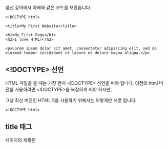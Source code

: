 앞선 강의에서 아래와 같은 코드를 보았습니다.

```
<!DOCTYPE html>

<title>My First Website</title>

<h1>My First Page</h1>
<h2>I love HTML!</h2>

<p>Lorem ipsum dolor sit amet, consectetur adipiscing elit, sed do eiusmod tempor incididunt ut labore et dolore magna aliqua.</p>
```

## <!DOCTYPE> 선언
HTML 파일을 쓸 때는 가장 먼저 <!DOCTYPE> 선언을 써야 합니다. 이전의 html 버전을 사용하려면 <!DOCTYPE>을 복잡하게 써야 하지만, 

그냥 최신 버전인 HTML 5를 사용하기 위해서는 이렇게만 쓰면 됩니다:

```
<!DOCTYPE html>
```

## title 태그
  
페이지의 제목은 <title> 태그에 써주면 됩니다. 브라우저의 탭이나 방문 기록에 나와 있는 바로 그 제목이 이 곳에 들어갑니다.

```
<title>My First Website</title>
```
  
## h1~h6 태그
  
한 페이지에 여러 개의 머리말이 있을 수 있는데요. 그 중 가장 중요한 머리말은 <h1>(heading 1), 
  
그 다음으로 중요한 머리말은 <h2>(heading 2). 
  
이런 식으로 <h6>(heading 6)까지 작성할 수 있습니다.

```
HTMLCSS
<h1>머리말 1</h1>
<h2>머리말 2</h2>
<h3>머리말 3</h3>
<h4>머리말 4</h4>
<h5>머리말 5</h5>
<h6>머리말 6</h6>
```

각 머리말의 크기는 나중에 마음대로 설정할 수 있지만, 따로 설정해주지 않으면 h1부터 순서대로 작아집니다.

## p 태그
보통 문단은 p(paragraph) 태그 안에 넣습니다. 물론 직접 설정할 수도 있지만 <p> 태그 위, 아래에는 기본적으로 여백이 조금씩 있습니다.

```
<p>Lorem ipsum dolor sit amet, consectetur adipiscing elit, sed do eiusmod tempor incididunt ut labore et dolore magna aliqua.</p>
<p>Ut enim ad minim veniam, quis nostrud exercitation ullamco laboris nisi ut aliquip ex ea commodo consequat.</p>
<p>Duis aute irure dolor in reprehenderit in voluptate velit esse cillum dolore eu fugiat nulla pariatur. 
Excepteur sint occaecat cupidatat non proident, 
sunt in culpa qui officia deserunt mollit anim id est laborum.</p>
```
